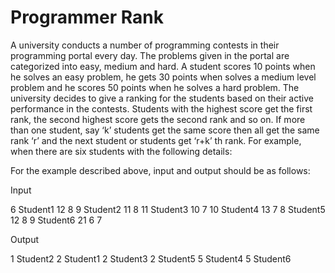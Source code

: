 Programmer Rank
===============
A university conducts a number of programming contests in their programming portal every day. The problems given in the portal are categorized into easy, medium and hard. A student scores 10 points when he solves an easy problem, he gets 30 points when solves a medium level problem and he scores 50 points when he solves a hard problem. The university decides to give a ranking for the students based on their active performance in the contests. Students with the highest score get the first rank, the second highest score gets the second rank and so on. If more than one student, say ‘k’ students get the same score then all get the same rank ‘r’ and the next student or students get ‘r+k’ th rank. For example, when there are six students with the following details:

For the example described above, input and output should be as follows:

Input

6
Student1 12 8 9
Student2 11 8 11
Student3 10 7 10
Student4 13 7 8
Student5 12 8 9
Student6 21 6 7

Output

1  Student2
2  Student1
2  Student3
2  Student5
5  Student4
5  Student6